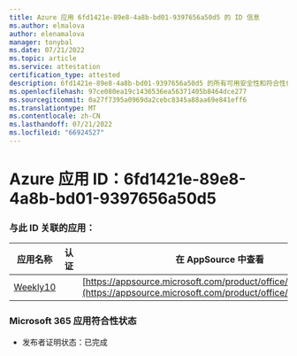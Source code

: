 ```yaml
---
title: Azure 应用 6fd1421e-89e8-4a8b-bd01-9397656a50d5 的 ID 信息
ms.author: elmalova
author: elenamalova
manager: tonybal
ms.date: 07/21/2022
ms.topic: article
ms.service: attestation
certification_type: attested
description: 6fd1421e-89e8-4a8b-bd01-9397656a50d5 的所有可用安全性和符合性信息信息。
ms.openlocfilehash: 97ce080ea19c1436536ea56371405b8464dce277
ms.sourcegitcommit: 0a27f7395a0969da2cebc8345a88aa69e841eff6
ms.translationtype: MT
ms.contentlocale: zh-CN
ms.lasthandoff: 07/21/2022
ms.locfileid: "66924527"
---
```

# <a name="azure-app-id-6fd1421e-89e8-4a8b-bd01-9397656a50d5"></a>Azure 应用 ID：6fd1421e-89e8-4a8b-bd01-9397656a50d5


### <a name="apps-associated-with-this-id"></a>与此 ID 关联的应用：
| **应用名称** | **认证** | **在 AppSource 中查看** |
|--------------|---------------|-----------------------|
| [Weekly10](../forward/WA200001441.md) |  | [https://appsource.microsoft.com/product/office/WA200001441](https://appsource.microsoft.com/product/office/WA200001441) |

### <a name="microsoft-365-app-compliance-status"></a>Microsoft 365 应用符合性状态
- 发布者证明状态：已完成
